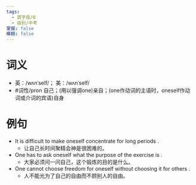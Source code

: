 ```yaml
---
tags:
  - 首字母/O
  - 级别/中考
掌握: false
模糊: false
---
```

# 词义
- 英：/wʌnˈself/； 美：/wʌnˈself/
- #词性/pron  自己；(用以强调one)亲自；(one作动词的主语时，oneself作动词或介词的宾语)自身
# 例句
- It is difficult to make oneself concentrate for long periods .
	- 让自己长时间聚精会神是很困难的。
- One has to ask oneself what the purpose of the exercise is .
	- 大家必须问一问自己，这个锻炼的目的是什么。
- One cannot choose freedom for oneself without choosing it for others .
	- 人不能光为了自己的自由而不顾别人的自由。
